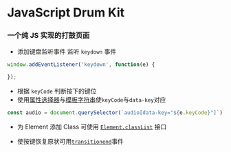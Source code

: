 # JavaScript Drum Kit

### 一个纯 JS 实现的打鼓页面

- 添加键盘监听事件 监听 `keydown` 事件

```JavaScript
window.addEventListener('keydown', function(e) {

});
```
- 根据 `keyCode` 判断按下的键位
- 使用[属性选择器](https://developer.mozilla.org/zh-CN/docs/Web/CSS/Attribute_selectors)与[模板字符串](https://developer.mozilla.org/zh-CN/docs/Web/JavaScript/Reference/template_strings)使`keyCode`与`data-key`对应
```JavaScript
const audio = document.querySelector(`audio[data-key="${e.keyCode}"]`);
```
- 为 Element 添加 Class 可使用 [`Element.classList`](https://developer.mozilla.org/zh-CN/docs/Web/API/Element/classList) 接口

- 使按键恢复原状可用[`transitionend`](https://developer.mozilla.org/zh-CN/docs/Web/Events/transitionend)事件
